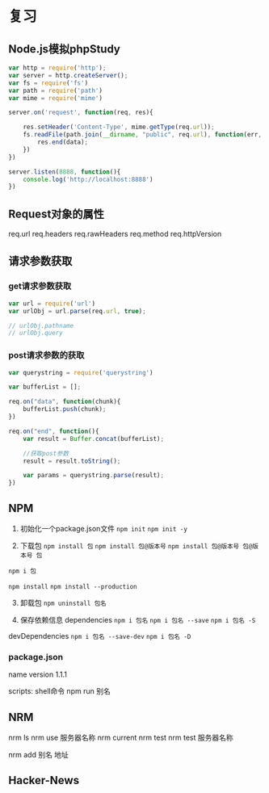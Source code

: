 # 复习

## Node.js模拟phpStudy

```js
var http = require('http');
var server = http.createServer();
var fs = require('fs')
var path = require('path')
var mime = require('mime')

server.on('request', function(req, res){

    res.setHeader('Content-Type', mime.getType(req.url));
    fs.readFile(path.join(__dirname, "public", req.url), function(err, data){
        res.end(data);
    })
})

server.listen(8888, function(){
    console.log('http://localhost:8888')
})
```

## Request对象的属性
req.url
req.headers
req.rawHeaders
req.method
req.httpVersion

## 请求参数获取
### get请求参数获取
```js
var url = require('url')
var urlObj = url.parse(req.url, true);

// urlObj.pathname
// urlObj.query
```

### post请求参数的获取
```js
var querystring = require('querystring')

var bufferList = [];

req.on("data", function(chunk){
    bufferList.push(chunk);
})

req.on("end", function(){
    var result = Buffer.concat(bufferList);

    //获取post参数
    result = result.toString();

    var params = querystring.parse(result);
})
```

## NPM
1. 初始化一个package.json文件
`npm init`
`npm init -y`

2. 下载包
`npm install 包`
`npm install 包@版本号`
`npm install 包@版本号 包@版本号 包`

`npm i 包`

`npm install`
`npm install --production`

3. 卸载包
`npm uninstall 包名`

4. 保存依赖信息
dependencies
`npm i 包名`
`npm i 包名 --save`
`npm i 包名 -S`

devDependencies
`npm i 包名 --save-dev`
`npm i 包名 -D`

### package.json
name
version 1.1.1

scripts: shell命令  npm run 别名


## NRM
nrm ls
nrm use 服务器名称
nrm current 
nrm test 
nrm test 服务器名称

nrm add 别名 地址


## Hacker-News